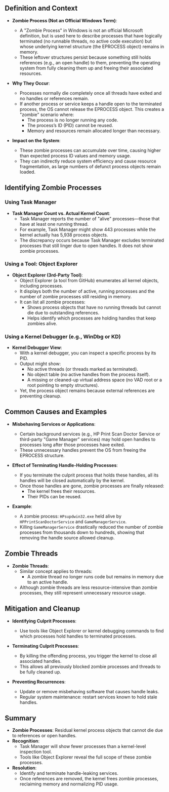## Definition and Context
- **Zombie Process (Not an Official Windows Term)**:  
  - A "Zombie Process" in Windows is not an official Microsoft definition, but is used here to describe processes that have logically terminated (no runnable threads, no active code execution) but whose underlying kernel structure (the EPROCESS object) remains in memory.
  - These leftover structures persist because something still holds references (e.g., an open handle) to them, preventing the operating system from fully cleaning them up and freeing their associated resources.

- **Why They Occur**:  
  - Processes normally die completely once all threads have exited and no handles or references remain.
  - If another process or service keeps a handle open to the terminated process, the OS cannot release the EPROCESS object. This creates a "zombie" scenario where:
    - The process is no longer running any code.
    - The process’s ID (PID) cannot be reused.
    - Memory and resources remain allocated longer than necessary.

- **Impact on the System**:  
  - These zombie processes can accumulate over time, causing higher than expected process ID values and memory usage.
  - They can indirectly reduce system efficiency and cause resource fragmentation, as large numbers of defunct process objects remain loaded.

## Identifying Zombie Processes

### Using Task Manager
- **Task Manager Count vs. Actual Kernel Count**:  
  - Task Manager reports the number of "alive" processes—those that have at least one running thread.
  - For example, Task Manager might show 443 processes while the kernel actually has 5,938 process objects.
  - The discrepancy occurs because Task Manager excludes terminated processes that still linger due to open handles. It does not show zombie processes.

### Using a Tool: Object Explorer
- **Object Explorer (3rd-Party Tool)**:  
  - Object Explorer (a tool from GitHub) enumerates all kernel objects, including processes.
  - It displays both the number of active, running processes and the number of zombie processes still residing in memory.
  - It can list all zombie processes:
    - Shows process objects that have no running threads but cannot die due to outstanding references.
    - Helps identify which processes are holding handles that keep zombies alive.

### Using a Kernel Debugger (e.g., WinDbg or KD)
- **Kernel Debugger View**:  
  - With a kernel debugger, you can inspect a specific process by its PID.
  - Output might show:
    - No active threads (or threads marked as terminated).
    - No object table (no active handles from the process itself).
    - A missing or cleaned-up virtual address space (no VAD root or a root pointing to empty structures).
  - Yet, the process object remains because external references are preventing cleanup.

## Common Causes and Examples

- **Misbehaving Services or Applications**:  
  - Certain background services (e.g., HP Print Scan Doctor Service or third-party "Game Manager" services) may hold open handles to processes long after those processes have exited.
  - These unnecessary handles prevent the OS from freeing the EPROCESS structure.
  
- **Effect of Terminating Handle-Holding Processes**:  
  - If you terminate the culprit process that holds these handles, all its handles will be closed automatically by the kernel.
  - Once those handles are gone, zombie processes are finally released:
    - The kernel frees their resources.
    - Their PIDs can be reused.
  
- **Example**:
  - A zombie process: `HPsupdwin32.exe` held alive by `HPPrintScanDoctorService` and `GameManagerService`.
  - Killing `GameManagerService` drastically reduced the number of zombie processes from thousands down to hundreds, showing that removing the handle source allowed cleanup.

## Zombie Threads

- **Zombie Threads**:  
  - Similar concept applies to threads:
    - A zombie thread no longer runs code but remains in memory due to an active handle.
  - Although zombie threads are less resource-intensive than zombie processes, they still represent unnecessary resource usage.

## Mitigation and Cleanup

- **Identifying Culprit Processes**:  
  - Use tools like Object Explorer or kernel debugging commands to find which processes hold handles to terminated processes.
  
- **Terminating Culprit Processes**:  
  - By killing the offending process, you trigger the kernel to close all associated handles.
  - This allows all previously blocked zombie processes and threads to be fully cleaned up.
  
- **Preventing Recurrences**:  
  - Update or remove misbehaving software that causes handle leaks.
  - Regular system maintenance: restart services known to hold stale handles.

## Summary

- **Zombie Processes**: Residual kernel process objects that cannot die due to references or open handles.
- **Recognition**: 
  - Task Manager will show fewer processes than a kernel-level inspection tool.
  - Tools like Object Explorer reveal the full scope of these zombie processes.
- **Resolution**:
  - Identify and terminate handle-leaking services.
  - Once references are removed, the kernel frees zombie processes, reclaiming memory and normalizing PID usage.
